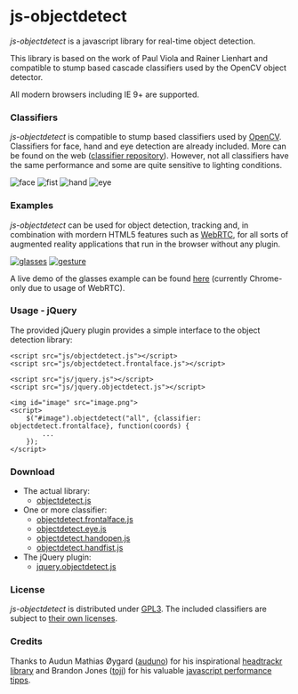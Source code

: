 # js-objectdetect #

*js-objectdetect* is a javascript library for real-time object detection.

This library is based on the work of Paul Viola and Rainer Lienhart and compatible to stump based cascade classifiers used by the OpenCV object detector.

All modern browsers including IE 9+ are supported.

### Classifiers ###
*js-objectdetect* is compatible to stump based classifiers used by [OpenCV](http://opencv.org/). Classifiers for face, hand and eye detection are already included. More can be found on the web ([classifier repository](http://alereimondo.no-ip.org/OpenCV/34)). However, not all classifiers have the same performance and some are quite sensitive to lighting conditions.

![face](http://mtschirs.github.com/js-objectdetect/media/twofaces.png)&nbsp;![fist](http://mtschirs.github.com/js-objectdetect/media/handfist.png)&nbsp;![hand](http://mtschirs.github.com/js-objectdetect/media/handopen.png)&nbsp;![eye](http://mtschirs.github.com/js-objectdetect/media/twoeyes.png)

### Examples ###

*js-objectdetect* can be used for object detection, tracking and, in combination with mordern HTML5 features such as [WebRTC](http://caniuse.com/stream), for all sorts of augmented reality applications that run in the browser without any plugin.

[![glasses](https://raw.github.com/mtschirs/js-objectdetect/gh-pages/media/glasses.gif)](http://www.youtube.com/watch?v=Y0HPCuRrb_M)&nbsp;[![gesture](https://raw.github.com/mtschirs/js-objectdetect/gh-pages/media/gesture.gif)](http://www.youtube.com/watch?v=tAkngqp3qzQ)

A live demo of the glasses example can be found [here](http://mtschirs.github.com/js-objectdetect/examples/example_sunglasses_jquery.htm) (currently Chrome-only due to usage of WebRTC).

### Usage - jQuery ###

The provided jQuery plugin provides a simple interface to the object detection library:
	
	<script src="js/objectdetect.js"></script>
	<script src="js/objectdetect.frontalface.js"></script>

	<script src="js/jquery.js"></script>
	<script src="js/jquery.objectdetect.js"></script>

	<img id="image" src="image.png">
	<script>
		$("#image").objectdetect("all", {classifier: objectdetect.frontalface}, function(coords) {
			...
		});
	</script>

### Download ###

- The actual library:
	- [objectdetect.js](https://raw.github.com/mtschirs/js-objectdetect/master/js/objectdetect.js)
- One or more classifier:
	- [objectdetect.frontalface.js](https://raw.github.com/mtschirs/js-objectdetect/master/js/objectdetect.frontalface.js)
	- [objectdetect.eye.js](https://raw.github.com/mtschirs/js-objectdetect/master/js/objectdetect.eye.js)
	- [objectdetect.handopen.js](https://raw.github.com/mtschirs/js-objectdetect/master/js/objectdetect.handopen.js)
	- [objectdetect.handfist.js](https://raw.github.com/mtschirs/js-objectdetect/master/js/objectdetect.handfist.js)
- The jQuery plugin:
	- [jquery.objectdetect.js](https://raw.github.com/mtschirs/js-objectdetect/master/js/jquery.objectdetect.js)

### License ###

*js-objectdetect* is distributed under [GPL3](https://raw.github.com/mtschirs/js-objectdetect/master/LICENSE.txt). The included classifiers are subject to [their own licenses](https://raw.github.com/mtschirs/js-objectdetect/master/CLASSIFIER-LICENSES.txt).

### Credits ###

Thanks to Audun Mathias Øygard ([auduno](https://github.com/auduno)) for his inspirational [headtrackr library](https://github.com/auduno/headtrackr) and Brandon Jones ([toji](https://github.com/toji)) for his valuable [javascript performance tipps](http://media.tojicode.com/sfjs-vectors/#1).